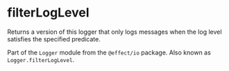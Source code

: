 # filterLogLevel

Returns a version of this logger that only logs messages when the log level
satisfies the specified predicate.

Part of the `Logger` module from the `@effect/io` package. Also known as `Logger.filterLogLevel`.
